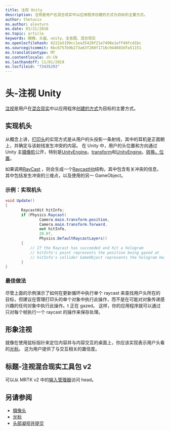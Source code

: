 ```yaml
---
title: 注视 Unity
description: 注视是用户在混合现实中以应用程序创建的方式为目标的主要方式。
author: thetuvix
ms.author: alexturn
ms.date: 03/21/2018
ms.topic: article
keywords: 眼睛、头盔、unity、全息图、混合现实
ms.openlocfilehash: 8222a5199cc1ea35429f21e7490e1eff49fcd1bc
ms.sourcegitcommit: 6bc6757b9b273a63f260f1716c944603dfa51151
ms.translationtype: MT
ms.contentlocale: zh-CN
ms.lasthandoff: 11/01/2019
ms.locfileid: "73435293"
---
```

# <a name="head-gaze-in-unity"></a>头-注视 Unity

[注视](gaze-and-commit.md)是用户在[混合现实](mixed-reality.md)中以应用程序[创建的方式](hologram.md)为目标的主要方式。


## <a name="implementing-head-gaze"></a>实现机头

从概念上讲，[打印头](gaze-and-commit.md)的实现方式是从用户的头投影一条射线，其中的耳机是正面朝上，并确定与该射线发生冲突的内容。 在 Unity 中，用户的头位置和方向通过 Unity 主[摄像机](camera-in-unity.md)公开，特别是[UnityEngine](https://docs.unity3d.com/ScriptReference/Camera-main.html)。[transform](https://docs.unity3d.com/ScriptReference/Transform-forward.html)和[UnityEngine](https://docs.unity3d.com/ScriptReference/Camera-main.html)。[转换。位置](https://docs.unity3d.com/ScriptReference/Transform-position.html)。

如果调用[RayCast](https://docs.unity3d.com/ScriptReference/Physics.Raycast.html) ，则会生成一个[RaycastHit](https://docs.unity3d.com/ScriptReference/RaycastHit.html)结构，其中包含有关冲突的信息，其中包括发生冲突的三维点，以及使用的另一 GameObject。

### <a name="example-implement-head-gaze"></a>示例：实现机头

```cs
void Update()
{
       RaycastHit hitInfo;
       if (Physics.Raycast(
               Camera.main.transform.position,
               Camera.main.transform.forward,
               out hitInfo,
               20.0f,
               Physics.DefaultRaycastLayers))
       {
           // If the Raycast has succeeded and hit a hologram
           // hitInfo's point represents the position being gazed at
           // hitInfo's collider GameObject represents the hologram being gazed at
       }
}
```

### <a name="best-practices"></a>最佳做法

尽管上面的示例演示了如何在更新循环中执行单个 raycast 来查找用户头所在的目标，但建议在管理打印头的单个对象中执行此操作，而不是在可能对对象传递感兴趣的任何对象中执行此操作。t 正在 gazed。 这样，你的应用程序就可以通过只对每个帧执行一个 raycast 的操作来保存处理。

## <a name="visualizing-head-gaze"></a>形象注视

就像在使用鼠标指针来定位内容并与内容交互的桌面上，你应该实现表示用户头看的[光标](cursors.md)。 这为用户提供了与交互相关的置信度。

## <a name="head-gaze-in-the-mixed-reality-toolkit-v2"></a>标题-注视混合现实工具包 v2
可以从 MRTK v2 中的[输入管理器](https://microsoft.github.io/MixedRealityToolkit-Unity/Documentation/Input/Overview.html)访问 head。

## <a name="see-also"></a>另请参阅
* [摄像头](camera-in-unity.md)
* [光标](cursors.md)
* [头部凝视并提交](gaze-and-commit.md)
